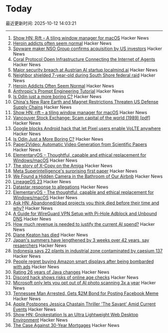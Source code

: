 # Today

最近更新时间: 2025-10-12 14:03:21

--- 
1. [Show HN: Rift – A tiling window manager for macOS](https://github.com/acsandmann/rift) Hacker News
2. [Heroin addicts often seem normal](https://justismills.substack.com/p/heroin-addicts-often-seem-normal) Hacker News
3. [Spyware maker NSO Group confirms acquisition by US investors](https://techcrunch.com/2025/10/10/spyware-maker-nso-group-confirms-acquisition-by-us-investors/) Hacker News
4. [Coral Protocol Open Infrastructure Connecting the Internet of Agents](https://arxiv.org/abs/2505.00749) Hacker News
5. [Major security breach at Austrian AI startup localmind.ai](https://localmind.ai/) Hacker News
6. [Neighbor shielded 7-year-old during South Shore federal raid](https://chicago.suntimes.com/immigration/2025/10/10/neighbor-shielded-7-year-old-during-south-shore-federal-raid-i-didnt-want-them-to-take-her) Hacker News
7. [Heroin Addicts Often Seem Normal](https://justismills.substack.com/p/heroin-addicts-often-seem-normal) Hacker News
8. [Anthropic's Prompt Engineering Tutorial](https://github.com/anthropics/prompt-eng-interactive-tutorial) Hacker News
9. [Is Odin just a more boring C?](https://dayvster.com/blog/is-odin-just-a-more-boring-c/) Hacker News
10. [China's New Rare Earth and Magnet Restrictions Threaten US Defense Supply Chains](https://www.csis.org/analysis/chinas-new-rare-earth-and-magnet-restrictions-threaten-us-defense-supply-chains) Hacker News
11. [Show HN: rift – a tiling window manager for macOS](https://github.com/acsandmann/rift) Hacker News
12. [Vancouver Stock Exchange: Scam capital of the world (1989) [pdf]](https://scamcouver.wordpress.com/wp-content/uploads/2012/04/scam-capital.pdf) Hacker News
13. [Google blocks Android hack that let Pixel users enable VoLTE anywhere](https://www.androidauthority.com/pixel-ims-broken-october-update-3606444/) Hacker News
14. [Is Odin Just a More Boring C?](https://dayvster.com/blog/is-odin-just-a-more-boring-c/) Hacker News
15. [Paper2Video: Automatic Video Generation from Scientific Papers](https://arxiv.org/abs/2510.05096) Hacker News
16. [ElementaryOS – Thoughtful, capable and ethical replacement for Windows/macOS](https://elementary.io/) Hacker News
17. [The story of X-Copy on the Amiga](https://spillhistorie.no/2025/10/10/the-story-of-x-copy-on-the-amiga/) Hacker News
18. [Meta Superintelligence's surprising first paper](https://paddedinputs.substack.com/p/meta-superintelligences-surprising) Hacker News
19. [We Found a Hidden Camera in the Bathroom of Our Airbnb](https://www.nytimes.com/2025/10/09/travel/airbnb-refund-camera-bathroom.html) Hacker News
20. [LineageOS 23](https://lineageos.org/Changelog-30/) Hacker News
21. [Datastar response to allegations](https://data-star.dev/essays/greedy_developer) Hacker News
22. [ElementaryOS - The thoughtful, capable and ethical replacement for Windows/macOS](https://elementary.io/) Hacker News
23. [Ask HN: Abandoned/dead projects you think died before their time and why?](https://news.ycombinator.com/item?id=45553132) Hacker News
24. [A Guide for WireGuard VPN Setup with Pi-Hole Adblock and Unbound DNS](https://psyonik.tech/posts/a-guide-for-wireguard-vpn-setup-with-pi-hole-adblock-and-unbound-dns/) Hacker News
25. [How much revenue is needed to justify the current AI spend?](https://pracap.com/an-ai-addendum/) Hacker News
26. [Diane Keaton has died](https://www.nytimes.com/2025/10/11/movies/diane-keaton-dead.html) Hacker News
27. [Japan's summers have lengthened by 3 weeks over 42 years, say resaerchers](https://english.kyodonews.net/articles/-/62626) Hacker News
28. [Indonesia says 22 plants in industrial zone contaminated by caesium 137](https://www.reuters.com/sustainability/boards-policy-regulation/indonesia-says-22-plants-industrial-zone-near-jakarta-contaminated-by-caesium-2025-10-08/) Hacker News
29. [People regret buying Amazon smart displays after being bombarded with ads](https://arstechnica.com/gadgets/2025/10/people-regret-buying-amazon-smart-displays-after-being-bombarded-with-ads/) Hacker News
30. [Rating 26 years of Java changes](https://neilmadden.blog/2025/09/12/rating-26-years-of-java-changes/) Hacker News
31. [Discord hack shows risks of online age checks](https://news.sky.com/story/discord-hack-shows-dangers-of-online-age-checks-as-internet-policing-hopes-put-to-the-test-13447618) Hacker News
32. [Microsoft only lets you opt out of AI photo scanning 3x a year](https://hardware.slashdot.org/story/25/10/11/0238213/microsofts-onedrive-begins-testing-face-recognizing-ai-for-photos-for-some-preview-users) Hacker News
33. [Tennessee Man Arrested, Gets $2M Bond for Posting Facebook Meme](https://reason.com/2025/10/10/tennessee-man-arrested-gets-2-million-bond-for-posting-facebook-meme/) Hacker News
34. [Apple Postpones Jessica Chastain Thriller 'The Savant' Amid Current Events](https://deadline.com/2025/09/the-savant-jessica-chastain-postponed-apple-1236553658/) Hacker News
35. [Show HN: Gnokestation Is an Ultra Lightweight Web Desktop Environment](https://gnokestation.netlify.app) Hacker News
36. [The Case Against 30-Year Mortgages](https://www.wsj.com/opinion/the-case-against-30-year-mortgages-0cbd6d56) Hacker News
